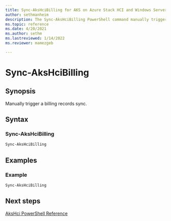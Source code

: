 ```yaml
---
title: Sync-AksHciBilling for AKS on Azure Stack HCI and Windows Server
author: sethmanheim
description: The Sync-AksHciBilling PowerShell command manually triggers a billing records sync 
ms.topic: reference
ms.date: 4/20/2021
ms.author: sethm 
ms.lastreviewed: 1/14/2022
ms.reviewer: mamezgeb

---
```


# Sync-AksHciBilling

## Synopsis
Manually trigger a billing records sync. 

## Syntax

### Sync-AksHciBilling
```powershell
Sync-AksHciBilling
```

## Examples

### Example
```powershell
Sync-AksHciBilling
```
## Next steps

[AksHci PowerShell Reference](index.md)